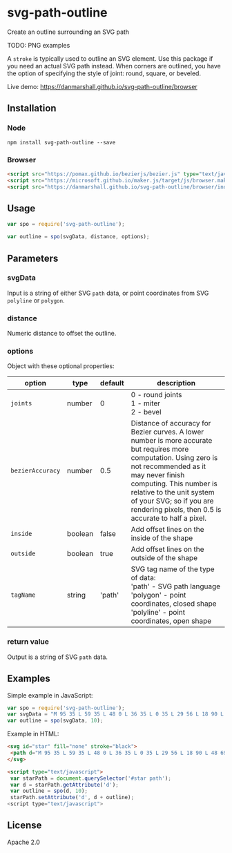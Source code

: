 # svg-path-outline

Create an outline surrounding an SVG path

TODO: PNG examples

A `stroke` is typically used to outline an SVG element. Use this package if you need an actual SVG path instead. When corners are outlined, you have the option of specifying the style of joint: round, square, or beveled. 

Live demo: https://danmarshall.github.io/svg-path-outline/browser

## Installation

### Node

```
npm install svg-path-outline --save
```

### Browser

```html
<script src="https://pomax.github.io/bezierjs/bezier.js" type="text/javascript"></script>
<script src="https://microsoft.github.io/maker.js/target/js/browser.maker.js" type="text/javascript"></script>
<script src="https://danmarshall.github.io/svg-path-outline/browser/index.js" type="text/javascript"></script>
```

## Usage

```js
var spo = require('svg-path-outline');

var outline = spo(svgData, distance, options);
```

## Parameters

### svgData

Input is a string of either SVG `path` data, or point coordinates from SVG `polyline` or `polygon`.

### distance

Numeric distance to offset the outline.

### options

Object with these optional properties:

| option | type | default | description |
|---|---|---|---|
| `joints` | number | 0 | 0 - round joints<br/>1 - miter<br/>2 - bevel |
| `bezierAccuracy` | number | 0.5 | Distance of accuracy for Bezier curves. A lower number is more accurate but requires more computation. Using zero is not recommended as it may never finish computing. This number is relative to the unit system of your SVG; so if you are rendering pixels, then 0.5 is accurate to half a pixel. |
| `inside` | boolean | false | Add offset lines on the inside of the shape |
| `outside` | boolean | true | Add offset lines on the outside of the shape |
| `tagName` | string | 'path' | SVG tag name of the type of data:<br/>'path' - SVG path language<br/>'polygon' - point coordinates, closed shape<br/>'polyline' - point coordinates, open shape |

### return value

Output is a string of SVG `path` data.

## Examples

Simple example in JavaScript:

```js
var spo = require('svg-path-outline');
var svgData = "M 95 35 L 59 35 L 48 0 L 36 35 L 0 35 L 29 56 L 18 90 L 48 69 L 77 90 L 66 56 Z";
var outline = spo(svgData, 10);
```

Example in HTML:

```html
<svg id="star" fill="none" stroke="black">
 <path d="M 95 35 L 59 35 L 48 0 L 36 35 L 0 35 L 29 56 L 18 90 L 48 69 L 77 90 L 66 56 Z" />
</svg>

<script type="text/javascript">
 var starPath = document.querySelector('#star path');
 var d = starPath.getAttribute('d');
 var outline = spo(d, 10);
 starPath.setAttribute('d', d + outline);
<script type="text/javascript">
```

## License
Apache 2.0
